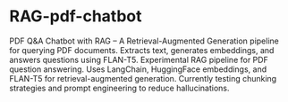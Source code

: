 # RAG-pdf-chatbot
PDF Q&amp;A Chatbot with RAG – A  Retrieval-Augmented Generation pipeline for querying PDF documents. Extracts text, generates embeddings, and answers questions using FLAN-T5. Experimental RAG pipeline for PDF question answering. Uses LangChain, HuggingFace embeddings, and FLAN-T5 for retrieval-augmented generation. Currently testing chunking strategies and prompt engineering to reduce hallucinations.  
